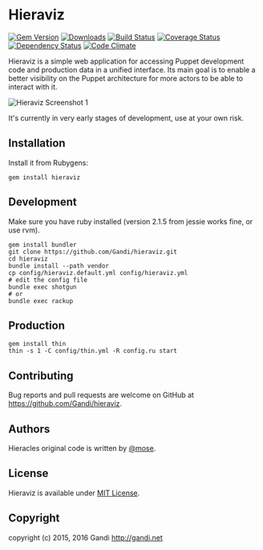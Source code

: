 Hieraviz
===============

[![Gem Version](https://img.shields.io/gem/v/hieraviz.svg)](http://rubygems.org/gems/hieraviz)
[![Downloads](http://img.shields.io/gem/dt/hieraviz.svg)](https://rubygems.org/gems/hieraviz)
[![Build Status](https://img.shields.io/travis/Gandi/hieraviz.svg)](https://travis-ci.org/Gandi/hieraviz)
[![Coverage Status](https://img.shields.io/coveralls/Gandi/hieraviz.svg)](https://coveralls.io/github/Gandi/hieraviz)
[![Dependency Status](https://gemnasium.com/Gandi/hieraviz.svg)](https://gemnasium.com/Gandi/hieraviz)
[![Code Climate](https://img.shields.io/codeclimate/github/Gandi/hieraviz.svg)](https://codeclimate.com/github/Gandi/hieraviz)


Hieraviz is a simple web application for accessing Puppet development code and production data in a unified interface. Its main goal is to enable a better visibility on the Puppet architecture for more actors to be able to interact with it.

![Hieraviz Screenshot 1](https://raw.githubusercontent.com/wiki/Gandi/hieraviz/screenshots/hieraviz1.png)

It's currently in very early stages of development, use at your own risk.

Installation 
-------------------
Install it from Rubygens:

    gem install hieraviz

Development
--------------

Make sure you have ruby installed (version 2.1.5 from jessie works fine, or use rvm).

    gem install bundler
    git clone https://github.com/Gandi/hieraviz.git
    cd hieraviz
    bundle install --path vendor
    cp config/hieraviz.default.yml config/hieraviz.yml
    # edit the config file
    bundle exec shotgun
    # or
    bundle exec rackup


Production
----------------

    gem install thin
    thin -s 1 -C config/thin.yml -R config.ru start

Contributing
----------------
Bug reports and pull requests are welcome on GitHub at https://github.com/Gandi/hieraviz.

Authors
-----------
Hieracles original code is written by [@mose](https://github.com/mose).

License
-----------
Hieraviz is available under [MIT License](http://opensource.org/licenses/MIT).

Copyright
------------
copyright (c) 2015, 2016 Gandi http://gandi.net
